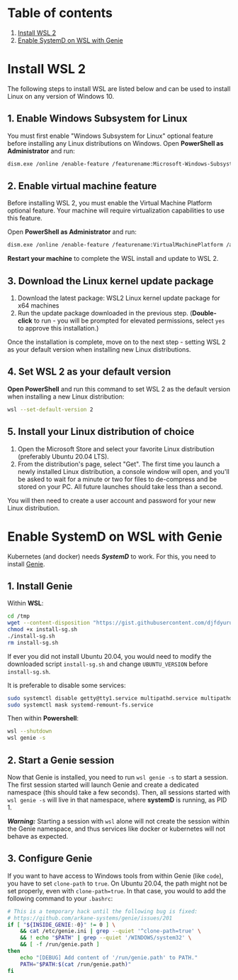 # Table of contents

1. [Install WSL 2](#install-wsl-2)
2. [Enable SystemD on WSL with Genie](#enable-systemd-on-wsl-with-genie)

# Install WSL 2

The following steps to install WSL are listed below and can be used to install Linux on any version of Windows 10.

## 1. Enable Windows Subsystem for Linux

You must first enable "Windows Subsystem for Linux" optional feature before installing any Linux distributions on
Windows. Open **PowerShell as Administrator** and run:

```bash
dism.exe /online /enable-feature /featurename:Microsoft-Windows-Subsystem-Linux /all /norestart
```

## 2. Enable virtual machine feature

Before installing WSL 2, you must enable the Virtual Machine Platform optional feature. Your machine will require
virtualization capabilities to use this feature.

Open **PowerShell as Administrator** and run:

```bash
dism.exe /online /enable-feature /featurename:VirtualMachinePlatform /all /norestart
```

**Restart your machine** to complete the WSL install and update to WSL 2.

## 3. Download the Linux kernel update package

1. Download the latest package: WSL2 Linux kernel update package for x64 machines
2. Run the update package downloaded in the previous step. (**Double-click** to run - you will be prompted for elevated
   permissions, select `yes` to approve this installation.)

Once the installation is complete, move on to the next step - setting WSL 2 as your default version when installing new
Linux distributions.

## 4. Set WSL 2 as your default version

**Open PowerShell** and run this command to set WSL 2 as the default version when installing a new Linux distribution:

```bash
wsl --set-default-version 2
```

## 5. Install your Linux distribution of choice

1. Open the Microsoft Store and select your favorite Linux distribution (preferably Ubuntu 20.04 LTS).
2. From the distribution's page, select "Get". The first time you launch a newly installed Linux distribution, a console
   window will open, and you'll be asked to wait for a minute or two for files to de-compress and be stored on your PC.
   All future launches should take less than a second.

You will then need to create a user account and password for your new Linux distribution.

# Enable SystemD on WSL with Genie

Kubernetes (and docker) needs ***SystemD*** to work. For this, you need to
install [Genie](https://github.com/arkane-systems/genie).

## 1. Install Genie

Within **WSL**:

```bash
cd /tmp
wget --content-disposition "https://gist.githubusercontent.com/djfdyuruiry/6720faa3f9fc59bfdf6284ee1f41f950/raw/952347f805045ba0e6ef7868b18f4a9a8dd2e47a/install-sg.sh"
chmod +x install-sg.sh
./install-sg.sh
rm install-sg.sh
```

If ever you did not install Ubuntu 20.04, you would need to modify the downloaded script `install-sg.sh` and
change `UBUNTU_VERSION` before `install-sg.sh`.

It is preferable to disable some services:

```bash
sudo systemctl disable getty@tty1.service multipathd.service multipathd.socket ssh.service
sudo systemctl mask systemd-remount-fs.service
```

Then within **Powershell**:

```bash
wsl --shutdown
wsl genie -s
```

## 2. Start a Genie session

Now that Genie is installed, you need to run `wsl genie -s` to start a session. The first session started will launch
Genie and create a dedicated namespace (this should take a few seconds). Then, all sessions started with `wsl genie -s`
will live in that namespace, where **systemD** is running, as PID 1.

***Warning:*** Starting a session with `wsl` alone will not create the session within the Genie namespace, and thus
services like docker or kubernetes will not behave as expected.

## 3. Configure Genie

If you want to have access to Windows tools from within Genie (like `code`), you have to set `clone-path` to `true`. On
Ubuntu 20.04, the path might not be set properly, even with `clone-path=true`. In that case, you would to add the
following command to your `.bashrc`:

```bash
# This is a temporary hack until the following bug is fixed:
# https://github.com/arkane-systems/genie/issues/201
if [ "${INSIDE_GENIE:-0}" != 0 ] \
    && cat /etc/genie.ini | grep --quiet '^clone-path=true' \
    && ! echo "$PATH" | grep --quiet '/WINDOWS/system32' \
    && [ -f /run/genie.path ]
then
    echo "[DEBUG] Add content of '/run/genie.path' to PATH."
    PATH="$PATH:$(cat /run/genie.path)"
fi
```